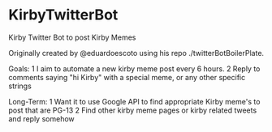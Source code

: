 # KirbyTwitterBot
Kirby Twitter Bot to post Kirby Memes

Originally created by @eduardoescoto using his repo ./twitterBotBoilerPlate. 

Goals:
  1 I aim to automate a new kirby meme post every 6 hours.
  2 Reply to comments saying "hi Kirby" with a special meme, or any other specific strings

Long-Term:
  1 Want it to use Google API to find appropriate Kirby meme's to post that are PG-13
  2 Find other kirby meme pages or kirby related tweets and reply somehow
